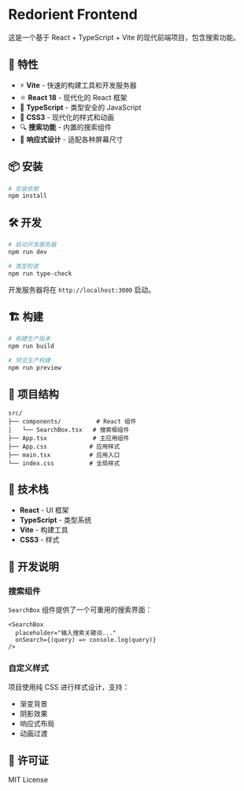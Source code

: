 # Redorient Frontend

这是一个基于 React + TypeScript + Vite 的现代前端项目，包含搜索功能。

## 🚀 特性

- ⚡️ **Vite** - 快速的构建工具和开发服务器
- ⚛️ **React 18** - 现代化的 React 框架
- 🔷 **TypeScript** - 类型安全的 JavaScript
- 🎨 **CSS3** - 现代化的样式和动画
- 🔍 **搜索功能** - 内置的搜索组件
- 📱 **响应式设计** - 适配各种屏幕尺寸

## 📦 安装

```bash
# 安装依赖
npm install
```

## 🛠️ 开发

```bash
# 启动开发服务器
npm run dev

# 类型检查
npm run type-check
```

开发服务器将在 `http://localhost:3000` 启动。

## 🏗️ 构建

```bash
# 构建生产版本
npm run build

# 预览生产构建
npm run preview
```

## 📁 项目结构

```
src/
├── components/          # React 组件
│   └── SearchBox.tsx   # 搜索框组件
├── App.tsx             # 主应用组件
├── App.css            # 应用样式
├── main.tsx           # 应用入口
└── index.css          # 全局样式
```

## 🔧 技术栈

- **React** - UI 框架
- **TypeScript** - 类型系统
- **Vite** - 构建工具
- **CSS3** - 样式

## 📝 开发说明

### 搜索组件

`SearchBox` 组件提供了一个可重用的搜索界面：

```tsx
<SearchBox 
  placeholder="输入搜索关键词..."
  onSearch={(query) => console.log(query)}
/>
```

### 自定义样式

项目使用纯 CSS 进行样式设计，支持：
- 渐变背景
- 阴影效果
- 响应式布局
- 动画过渡

## 📄 许可证

MIT License